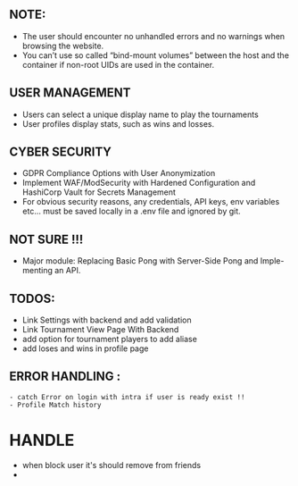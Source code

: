 ## NOTE:
- The user should encounter no unhandled errors and no warnings when browsing the
website.
- You can’t use so called “bind-mount volumes” between the host
and the container if non-root UIDs are used in the container.

## USER MANAGEMENT
- Users can select a unique display name to play the tournaments
- User profiles display stats, such as wins and losses.

## CYBER SECURITY
- GDPR Compliance Options with User Anonymization
- Implement WAF/ModSecurity with Hardened Configuration and
HashiCorp Vault for Secrets Management
- For obvious security reasons, any credentials, API keys, env
variables etc... must be saved locally in a .env file and ignored by
git. 

## NOT SURE !!!
- Major module: Replacing Basic Pong with Server-Side Pong and Imple-
menting an API.


## TODOS:
- Link Settings with backend and add validation
- Link Tournament View Page With Backend
- add option for tournament players to add aliase 
- add loses and wins in profile page

## ERROR HANDLING :
	- catch Error on login with intra if user is ready exist !!
	- Profile Match history
	
# HANDLE 
- when block user it's should remove from friends 
-